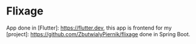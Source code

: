 # Flixage

App done in [Flutter]: https://flutter.dev, this app is frontend for my [project]: https://github.com/ZbutwialyPiernik/flixage done in Spring Boot.
